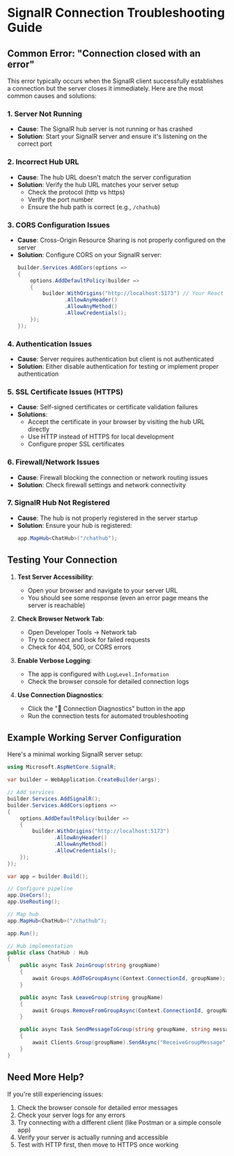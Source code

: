 # SignalR Connection Troubleshooting Guide

## Common Error: "Connection closed with an error"

This error typically occurs when the SignalR client successfully establishes a connection but the server closes it immediately. Here are the most common causes and solutions:

### 1. **Server Not Running**
- **Cause**: The SignalR hub server is not running or has crashed
- **Solution**: Start your SignalR server and ensure it's listening on the correct port

### 2. **Incorrect Hub URL**
- **Cause**: The hub URL doesn't match the server configuration
- **Solution**: Verify the hub URL matches your server setup
  - Check the protocol (http vs https)
  - Verify the port number
  - Ensure the hub path is correct (e.g., `/chathub`)

### 3. **CORS Configuration Issues**
- **Cause**: Cross-Origin Resource Sharing is not properly configured on the server
- **Solution**: Configure CORS on your SignalR server:
  ```csharp
  builder.Services.AddCors(options =>
  {
      options.AddDefaultPolicy(builder =>
      {
          builder.WithOrigins("http://localhost:5173") // Your React app URL
                 .AllowAnyHeader()
                 .AllowAnyMethod()
                 .AllowCredentials();
      });
  });
  ```

### 4. **Authentication Issues**
- **Cause**: Server requires authentication but client is not authenticated
- **Solution**: Either disable authentication for testing or implement proper authentication

### 5. **SSL Certificate Issues (HTTPS)**
- **Cause**: Self-signed certificates or certificate validation failures
- **Solutions**:
  - Accept the certificate in your browser by visiting the hub URL directly
  - Use HTTP instead of HTTPS for local development
  - Configure proper SSL certificates

### 6. **Firewall/Network Issues**
- **Cause**: Firewall blocking the connection or network routing issues
- **Solution**: Check firewall settings and network connectivity

### 7. **SignalR Hub Not Registered**
- **Cause**: The hub is not properly registered in the server startup
- **Solution**: Ensure your hub is registered:
  ```csharp
  app.MapHub<ChatHub>("/chathub");
  ```

## Testing Your Connection

1. **Test Server Accessibility**: 
   - Open your browser and navigate to your server URL
   - You should see some response (even an error page means the server is reachable)

2. **Check Browser Network Tab**:
   - Open Developer Tools → Network tab
   - Try to connect and look for failed requests
   - Check for 404, 500, or CORS errors

3. **Enable Verbose Logging**:
   - The app is configured with `LogLevel.Information`
   - Check the browser console for detailed connection logs

4. **Use Connection Diagnostics**:
   - Click the "🔧 Connection Diagnostics" button in the app
   - Run the connection tests for automated troubleshooting

## Example Working Server Configuration

Here's a minimal working SignalR server setup:

```csharp
using Microsoft.AspNetCore.SignalR;

var builder = WebApplication.CreateBuilder(args);

// Add services
builder.Services.AddSignalR();
builder.Services.AddCors(options =>
{
    options.AddDefaultPolicy(builder =>
    {
        builder.WithOrigins("http://localhost:5173")
               .AllowAnyHeader()
               .AllowAnyMethod()
               .AllowCredentials();
    });
});

var app = builder.Build();

// Configure pipeline
app.UseCors();
app.UseRouting();

// Map hub
app.MapHub<ChatHub>("/chathub");

app.Run();

// Hub implementation
public class ChatHub : Hub
{
    public async Task JoinGroup(string groupName)
    {
        await Groups.AddToGroupAsync(Context.ConnectionId, groupName);
    }

    public async Task LeaveGroup(string groupName)
    {
        await Groups.RemoveFromGroupAsync(Context.ConnectionId, groupName);
    }

    public async Task SendMessageToGroup(string groupName, string message)
    {
        await Clients.Group(groupName).SendAsync("ReceiveGroupMessage", groupName, Context.User?.Identity?.Name ?? "Anonymous", message);
    }
}
```

## Need More Help?

If you're still experiencing issues:

1. Check the browser console for detailed error messages
2. Check your server logs for any errors
3. Try connecting with a different client (like Postman or a simple console app)
4. Verify your server is actually running and accessible
5. Test with HTTP first, then move to HTTPS once working
